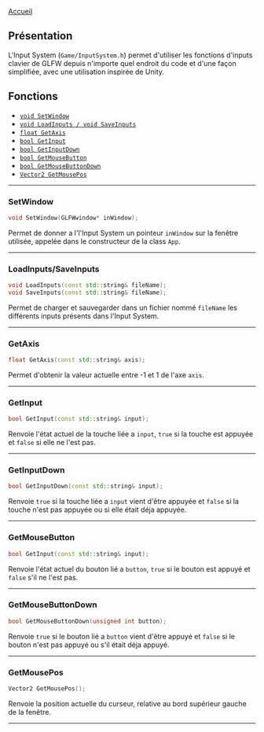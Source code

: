 [Accueil](Home)  

## Présentation

L'Input System (`Game/InputSystem.h`) permet d'utiliser les fonctions d'inputs clavier de GLFW depuis n'importe quel endroit du code et d'une façon simplifiée, avec une utilisation inspirée de Unity. 

## Fonctions

- [`void SetWindow`](#SetWindow)  
- [`void LoadInputs / void SaveInputs`](#LoadSave)  
- [`float GetAxis`](#Axis)  
- [`bool GetInput`](#Input)  
- [`bool GetInputDown`](#InputDown)  
- [`bool GetMouseButton`](#MouseButton)  
- [`bool GetMouseButtonDown`](#MouseDown)  
- [`Vector2 GetMousePos`](#getmousepos-1)  
---
### <h3 id="SetWindow">SetWindow</h3>
```c++ 
void SetWindow(GLFWwindow* inWindow);
```  
Permet de donner a l'l'Input System un pointeur `inWindow` sur la fenêtre utilisée, appelée dans le constructeur de la class `App`.  

---

### <h3 id="LoadSave">LoadInputs/SaveInputs</h3>
```c++ 
void LoadInputs(const std::string& fileName);
void SaveInputs(const std::string& fileName);
```  
Permet de charger et sauvegarder dans un fichier nommé `fileName` les différents inputs présents dans l'Input System.  

---

### <h3 id="Axis">GetAxis</h3>
```c++
float GetAxis(const std::string& axis);
```
Permet d'obtenir la valeur actuelle entre -1 et 1 de l'axe `axis`.  

---

### <h3 id="Input">GetInput</h3>
```c++
bool GetInput(const std::string& input);
```
Renvoie l'état actuel de la touche liée a `input`, `true` si la touche est appuyée et `false` si elle ne l'est pas.  

---

### <h3 id="InputDown">GetInputDown</h3>
```c++
bool GetInputDown(const std::string& input);
```
Renvoie `true` si la touche liée a `input` vient d'être appuyée et `false` si la touche n'est pas appuyée ou si elle était déja appuyée.  

---

### <h3 id="MouseButton">GetMouseButton</h3>
```c++
bool GetInput(const std::string& input);
```
Renvoie l'état actuel du bouton lié a `button`, `true` si le bouton est appuyé et `false` s'il ne l'est pas.  

---

### <h3 id="MouseDown">GetMouseButtonDown</h3>
```c++
bool GetMouseButtonDown(unsigned int button);
```
Renvoie `true` si le bouton lié a `button` vient d'être appuyé et `false` si le bouton n'est pas appuyé ou s'il était déja appuyé.  

---

### <h3 id="MousePos">GetMousePos</h3>
```c++
Vector2 GetMousePos();
```
Renvoie la position actuelle du curseur, relative au bord supérieur gauche de la fenêtre.  

---
